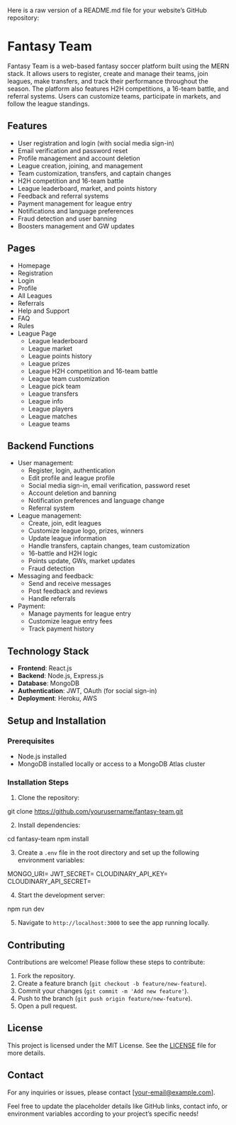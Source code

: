 Here is a raw version of a README.md file for your website’s GitHub repository:

# Fantasy Team

Fantasy Team is a web-based fantasy soccer platform built using the MERN stack. It allows users to register, create and manage their teams, join leagues, make transfers, and track their performance throughout the season. The platform also features H2H competitions, a 16-team battle, and referral systems. Users can customize teams, participate in markets, and follow the league standings.

## Features

- User registration and login (with social media sign-in)
- Email verification and password reset
- Profile management and account deletion
- League creation, joining, and management
- Team customization, transfers, and captain changes
- H2H competition and 16-team battle
- League leaderboard, market, and points history
- Feedback and referral systems
- Payment management for league entry
- Notifications and language preferences
- Fraud detection and user banning
- Boosters management and GW updates

## Pages

- Homepage
- Registration
- Login
- Profile
- All Leagues
- Referrals
- Help and Support
- FAQ
- Rules
- League Page
  - League leaderboard
  - League market
  - League points history
  - League prizes
  - League H2H competition and 16-team battle
  - League team customization
  - League pick team
  - League transfers
  - League info
  - League players
  - League matches
  - League teams

## Backend Functions

- User management:
  - Register, login, authentication
  - Edit profile and league profile
  - Social media sign-in, email verification, password reset
  - Account deletion and banning
  - Notification preferences and language change
  - Referral system
- League management:
  - Create, join, edit leagues
  - Customize league logo, prizes, winners
  - Update league information
  - Handle transfers, captain changes, team customization
  - 16-battle and H2H logic
  - Points update, GWs, market updates
  - Fraud detection
- Messaging and feedback:
  - Send and receive messages
  - Post feedback and reviews
  - Handle referrals
- Payment:
  - Manage payments for league entry
  - Customize league entry fees
  - Track payment history

## Technology Stack

- **Frontend**: React.js
- **Backend**: Node.js, Express.js
- **Database**: MongoDB
- **Authentication**: JWT, OAuth (for social sign-in)
- **Deployment**: Heroku, AWS

## Setup and Installation

### Prerequisites

- Node.js installed
- MongoDB installed locally or access to a MongoDB Atlas cluster

### Installation Steps

1. Clone the repository:

git clone https://github.com/yourusername/fantasy-team.git

2. Install dependencies:

cd fantasy-team
npm install

3. Create a `.env` file in the root directory and set up the following environment variables:

MONGO_URI=
JWT_SECRET=
CLOUDINARY_API_KEY=
CLOUDINARY_API_SECRET=

4. Start the development server:

npm run dev

5. Navigate to `http://localhost:3000` to see the app running locally.

## Contributing

Contributions are welcome! Please follow these steps to contribute:

1. Fork the repository.
2. Create a feature branch (`git checkout -b feature/new-feature`).
3. Commit your changes (`git commit -m 'Add new feature'`).
4. Push to the branch (`git push origin feature/new-feature`).
5. Open a pull request.

## License

This project is licensed under the MIT License. See the [LICENSE](LICENSE) file for more details.

## Contact

For any inquiries or issues, please contact [your-email@example.com].

Feel free to update the placeholder details like GitHub links, contact info, or environment variables according to your project’s specific needs!
